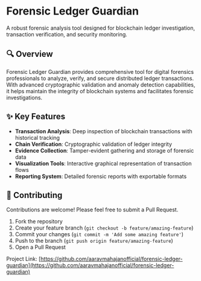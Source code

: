 # Forensic Ledger Guardian

A robust forensic analysis tool designed for blockchain ledger investigation, transaction verification, and security monitoring.

## 🔍 Overview

Forensic Ledger Guardian provides comprehensive tool for digital forensics professionals to analyze, verify, and secure distributed ledger transactions. With advanced cryptographic validation and anomaly detection capabilities, it helps maintain the integrity of blockchain systems and facilitates forensic investigations.

## ✨ Key Features

- **Transaction Analysis**: Deep inspection of blockchain transactions with historical tracking
- **Chain Verification**: Cryptographic validation of ledger integrity
- **Evidence Collection**: Tamper-evident gathering and storage of forensic data
- **Visualization Tools**: Interactive graphical representation of transaction flows
- **Reporting System**: Detailed forensic reports with exportable formats

## 🤝 Contributing

Contributions are welcome! Please feel free to submit a Pull Request.

1. Fork the repository
2. Create your feature branch (`git checkout -b feature/amazing-feature`)
3. Commit your changes (`git commit -m 'Add some amazing feature'`)
4. Push to the branch (`git push origin feature/amazing-feature`)
5. Open a Pull Request

Project Link: [https://github.com/aaravmahajanofficial/forensic-ledger-guardian](https://github.com/aaravmahajanofficial/forensic-ledger-guardian)
